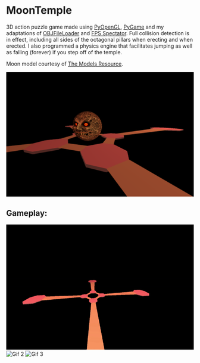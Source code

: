 # MoonTemple
3D action puzzle game made using [PyOpenGL](http://pyopengl.sourceforge.net/), [PyGame](https://www.pygame.org/news) and my adaptations of [OBJFileLoader](https://www.pygame.org/wiki/OBJFileLoader) and [FPS Spectator](http://3dengine.org/Spectator_(PyOpenGL)). Full collision detection is in effect, including all sides of the octagonal pillars when erecting and when erected. I also programmed a physics engine that facilitates jumping as well as falling (forever) if you step off of the temple.

Moon model courtesy of [The Models Resource](https://www.models-resource.com/nintendo_64/thelegendofzeldamajorasmask/model/28863/).

<img src="screenshot-1.png" width="800">

## Gameplay:
![Gif 1](gif-1.gif)
![Gif 2](gif-2.gif)
![Gif 3](gif-3.gif)
